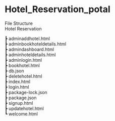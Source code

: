 # Hotel_Reservation_potal

File Structure<br>
Hotel Reservation

 ┣ adminaddhotel.html<br>
 ┣ adminbookhoteldetails.html<br>
 ┣ admindashboard.html<br>
 ┣ adminhoteldetails.html<br>
 ┣ adminlogin.html<br>
 ┣ bookhotel.html<br>
 ┣ db.json<br>
 ┣ deletehotel.html<br>
 ┣ index.html<br>
 ┣ login.html<br>
 ┣ package-lock.json<br>
 ┣ package.json<br>
 ┣ signup.html<br>
 ┣ updatehotel.html<br>
 ┗ welcome.html<br>

 
